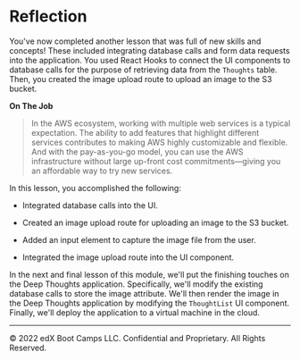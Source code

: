 # Reflection

You've now completed another lesson that was full of new skills and concepts! These included integrating database calls and form data requests into the application. You used React Hooks to connect the UI components to database calls for the purpose of retrieving data from the `Thoughts` table. Then, you created the image upload route to upload an image to the S3 bucket.

**On The Job**

> In the AWS ecosystem, working with multiple web services is a typical expectation. The ability to add features that highlight different services contributes to making AWS highly customizable and flexible. And with the pay-as-you-go model, you can use the AWS infrastructure without large up-front cost commitments—giving you an affordable way to try new services.

In this lesson, you accomplished the following:

* Integrated database calls into the UI.

* Created an image upload route for uploading an image to the S3 bucket.

* Added an input element to capture the image file from the user.

* Integrated the image upload route into the UI component.

In the next and final lesson of this module, we'll put the finishing touches on the Deep Thoughts application. Specifically, we'll modify the existing database calls to store the image attribute. We'll then render the image in the Deep Thoughts application by modifying the `ThoughtList` UI component. Finally, we'll deploy the application to a virtual machine in the cloud.

---
© 2022 edX Boot Camps LLC. Confidential and Proprietary. All Rights Reserved.